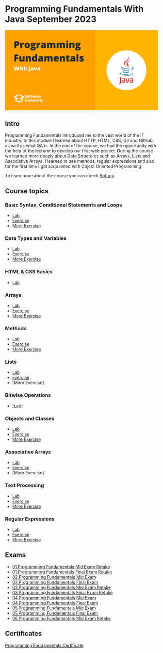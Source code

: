 # Programming Fundamentals With Java September 2023

![programming-fundamentals-softuni](programming-fundamentals-softuni.png)

## Intro
Programming Fundamentals introduced me to the vast world of the IT industry. In this module I learned about HTTP, HTML, CSS, Git and GitHub, as well as what QA is. In the end of the course, we had the opportunity with the help of the lecturer to develop our first web project. During the course we learned more deeply about Data Structures such as Arrays, Lists and Associative Arrays. I learned to use methods, regular expressions and also for the first time I got acquainted with Object Oriented Programming.

To learn more about the course you can check [Softuni](https://softuni.bg/)


## Course topics

### Basic Syntax, Conditional Statements and Loops
- [Lab](https://github.com/Dimitar-Peev/02.PF-Java-September-2023/tree/main/_01_BasicSyntaxConditionalStatementsAndLoops/_01_Lab)
- [Exercise](https://github.com/Dimitar-Peev/02.PF-Java-September-2023/tree/main/_01_BasicSyntaxConditionalStatementsAndLoops/_02_Exercise)
- [More Exercise](https://github.com/Dimitar-Peev/02.PF-Java-September-2023/tree/main/_01_BasicSyntaxConditionalStatementsAndLoops/_03_MoreExercise)
### Data Types and Variables
- [Lab](https://github.com/Dimitar-Peev/02.PF-Java-September-2023/tree/main/_02_DataTypesAndVariables/_01_Lab)
- [Exercise](https://github.com/Dimitar-Peev/02.PF-Java-September-2023/tree/main/_02_DataTypesAndVariables/_02_Exercise)
- [More Exercise](https://github.com/Dimitar-Peev/02.PF-Java-September-2023/tree/main/_02_DataTypesAndVariables/_03_MoreExercise)
### HTML & CSS Basics 
- [Lab](https://github.com/Dimitar-Peev/02.PF-Java-September-2023/tree/main/HTML%20and%20CSS%20Basics)
### Arrays
- [Lab](https://github.com/Dimitar-Peev/02.PF-Java-September-2023/tree/main/_03_Arrays/_01_Lab)
- [Exercise](https://github.com/Dimitar-Peev/02.PF-Java-September-2023/tree/main/_03_Arrays/_02_Exercise)
- [More Exercise](https://github.com/Dimitar-Peev/02.PF-Java-September-2023/tree/main/_03_Arrays/_03_MoreExercise)
### Methods
- [Lab](https://github.com/Dimitar-Peev/02.PF-Java-September-2023/tree/main/_04_Methods/_01_Lab)
- [Exercise](https://github.com/Dimitar-Peev/02.PF-Java-September-2023/tree/main/_04_Methods/_02_Exercise)
- [More Exercise](https://github.com/Dimitar-Peev/02.PF-Java-September-2023/tree/main/_04_Methods/_03_MoreExercise)
### Lists
- [Lab](https://github.com/Dimitar-Peev/02.PF-Java-September-2023/tree/main/_05_List/_01_Lab)
- [Exercise](https://github.com/Dimitar-Peev/02.PF-Java-September-2023/tree/main/_05_List/_02_Exercise)
- [More Exercise]
### Bitwise Operations
- [Lab]
### Objects and Classes
- [Lab](https://github.com/Dimitar-Peev/02.PF-Java-September-2023/tree/main/_08_ObjectsAndClasses/_01_Lab)
- [Exercise](https://github.com/Dimitar-Peev/02.PF-Java-September-2023/tree/main/_08_ObjectsAndClasses/_02_Exercise)
- [More Exercise](https://github.com/Dimitar-Peev/02.PF-Java-September-2023/tree/main/_08_ObjectsAndClasses/_03_MoreExercise)
### Associative Arrays
- [Lab](https://github.com/Dimitar-Peev/02.PF-Java-September-2023/tree/main/_09_AssociativeArrays/_01_Lab)
- [Exercise](https://github.com/Dimitar-Peev/02.PF-Java-September-2023/tree/main/_09_AssociativeArrays/_02_Exercise)
- [More Exercise]
### Text Processing
- [Lab](https://github.com/Dimitar-Peev/02.PF-Java-September-2023/tree/main/_10_TextProcessing/_01_Lab)
- [Exercise](https://github.com/Dimitar-Peev/02.PF-Java-September-2023/tree/main/_10_TextProcessing/_02_Exercise)
- [More Exercise](https://github.com/Dimitar-Peev/02.PF-Java-September-2023/tree/main/_10_TextProcessing/_03_MoreExercise)
### Regular Expressions
- [Lab](https://github.com/Dimitar-Peev/02.PF-Java-September-2023/tree/main/_11_RegularExpressions/_01_Lab)
- [Exercise](https://github.com/Dimitar-Peev/02.PF-Java-September-2023/tree/main/_11_RegularExpressions/_02_Exercise)
- [More Exercise](https://github.com/Dimitar-Peev/02.PF-Java-September-2023/tree/main/_11_RegularExpressions/_03_MoreExercise)


## Exams
- [01.Programming Fundamentals Mid Exam Retake](https://github.com/Dimitar-Peev/02.PF-Java-September-2023/tree/main/FundamentalsExams/_01_ProgrammingFundamentalsMidExamRetake)
- [01.Programming Fundamentals Final Exam Retake](https://github.com/Dimitar-Peev/02.PF-Java-September-2023/tree/main/FundamentalsExams/_01_ProgrammingFundamentalsFinalExamRetake)
- [02.Programming Fundamentals Mid Exam](https://github.com/Dimitar-Peev/02.PF-Java-September-2023/tree/main/FundamentalsExams/_02_ProgrammingFundamentalsMidExam)
- [02.Programming Fundamentals Final Exam](https://github.com/Dimitar-Peev/02.PF-Java-September-2023/tree/main/FundamentalsExams/_02_ProgrammingFundamentalsFinalExam)
- [03.Programming Fundamentals Mid Exam Retake](https://github.com/Dimitar-Peev/02.PF-Java-September-2023/tree/main/FundamentalsExams/_03_ProgrammingFundamentalsMidExamRetake)
- [03.Programming Fundamentals Final Exam Retake](https://github.com/Dimitar-Peev/02.PF-Java-September-2023/tree/main/FundamentalsExams/_03_ProgrammingFundamentalsFinalExamRetake)
- [04.Programming Fundamentals Mid Exam](https://github.com/Dimitar-Peev/02.PF-Java-September-2023/tree/main/FundamentalsExams/_04_ProgrammingFundamentalsMidExam)
- [04.Programming Fundamentals Final Exam](https://github.com/Dimitar-Peev/02.PF-Java-September-2023/tree/main/FundamentalsExams/_04_ProgrammingFundamentalsFinalExam)
- [05.Programming Fundamentals Mid Exam](https://github.com/Dimitar-Peev/02.PF-Java-September-2023/tree/main/FundamentalsExams/_05_ProgrammingFundamentalsMidExam)
- [05.Programming Fundamentals Final Exam](https://github.com/Dimitar-Peev/02.PF-Java-September-2023/tree/main/FundamentalsExams/_05_ProgrammingFundamentalsFinalExam)
- [06.Programming Fundamentals Mid Exam Retake](https://github.com/Dimitar-Peev/02.PF-Java-September-2023/tree/main/FundamentalsExams/_06_ProgrammingFundamentalsMidExamRetake)


## Certificates
[Programming Fundamentals Certificate](https://softuni.bg/certificates/details/195140/4b98aaf6)
